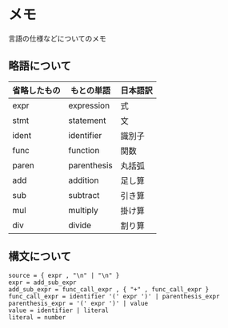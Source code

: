 
メモ
=====

言語の仕様などについてのメモ


略語について
-----

|省略したもの|もとの単語|日本語訳|
|--|--|--|
|expr|expression|式|
|stmt|statement|文|
|ident|identifier|識別子|
|func|function|関数|
|paren|parenthesis|丸括弧|
|add|addition|足し算|
|sub|subtract|引き算|
|mul|multiply|掛け算|
|div|divide|割り算|


構文について
-----

```ebnf
source = { expr , "\n" | "\n" }
expr = add_sub_expr
add_sub_expr = func_call_expr , { "+" , func_call_expr }
func_call_expr = identifier '(' expr ')' | parenthesis_expr
parenthesis_expr = '(' expr ')' | value
value = identifier | literal
literal = number
```

